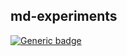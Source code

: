 ## md-experiments
[![Generic badge](https://img.shields.io/badge/servicename-1.4.0-blue.svg)](https://shields.io/)

